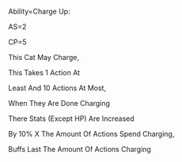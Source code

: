 Ability=Charge Up:

AS=2

CP=5

This Cat May Charge,

This Takes 1 Action At

Least And 10 Actions At Most,

When They Are Done Charging

There Stats (Except HP) Are Increased

By 10% X The Amount Of Actions Spend Charging,

Buffs Last The Amount Of Actions Charging
